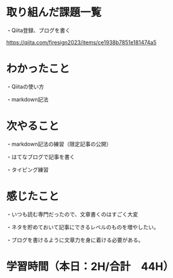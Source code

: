 # 取り組んだ課題一覧
・Qiita登録、ブログを書く

https://qiita.com/firesign2023/items/ce1938b7851e181474a5

# わかったこと
・Qiitaの使い方

・markdown記法

# 次やること
・markdown記法の練習（限定記事の公開）

・はてなブログで記事を書く

・タイピング練習

# 感じたこと
・いつも読む専門だったので、文章書くのはすごく大変

・ネタを貯めておいて記事にできるレベルのものを増やしたい。

・ブログを書けるように文章力を身に着ける必要がある。

# 学習時間（本日：2H/合計　44H）
